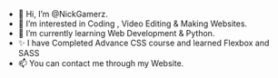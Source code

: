 - 👋 Hi, I’m @NickGamerz.
- 👀 I’m interested in Coding , Video Editing & Making Websites.
- 🌱 I’m currently learning Web Development & Python.
- ✨ I have Completed Advance CSS course and learned Flexbox and SASS
- 📫 You can contact me through my Website.

<!---
NickGamerz/NickGamerz is a ✨ special ✨ repository because its `README.md` (this file) appears on your GitHub profile.
You can click the Preview link to take a look at your changes.
--->
